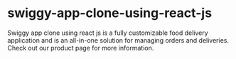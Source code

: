 # swiggy-app-clone-using-react-js
Swiggy app clone using react js is a fully customizable food delivery application and is an all-in-one solution for managing orders and deliveries. Check out our product page for more information. 
